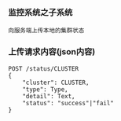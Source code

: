 ### 监控系统之子系统
    向服务端上传本地的集群状态
    
### 上传请求内容(json内容) 
```
POST /status/CLUSTER
{
    "cluster": CLUSTER,
    "type": Type,
    "detail": Text,
    "status": "success"|"fail"
}
```